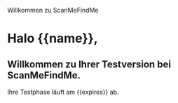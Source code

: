 Willkommen zu ScanMeFindMe

<h1>Halo {{name}},</h1>
<h2>Willkommen zu Ihrer Testversion bei ScanMeFindMe.</h2>
<p>Ihre Testphase läuft am {{expires}} ab.</p>
